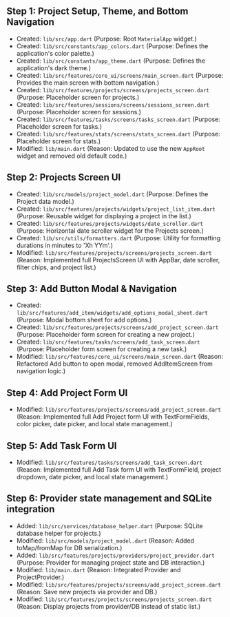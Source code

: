 ## Step 1: Project Setup, Theme, and Bottom Navigation
- Created: `lib/src/app.dart` (Purpose: Root `MaterialApp` widget.)
- Created: `lib/src/constants/app_colors.dart` (Purpose: Defines the application's color palette.)
- Created: `lib/src/constants/app_theme.dart` (Purpose: Defines the application's dark theme.)
- Created: `lib/src/features/core_ui/screens/main_screen.dart` (Purpose: Provides the main screen with bottom navigation.)
- Created: `lib/src/features/projects/screens/projects_screen.dart` (Purpose: Placeholder screen for projects.)
- Created: `lib/src/features/sessions/screens/sessions_screen.dart` (Purpose: Placeholder screen for sessions.)
- Created: `lib/src/features/tasks/screens/tasks_screen.dart` (Purpose: Placeholder screen for tasks.)
- Created: `lib/src/features/stats/screens/stats_screen.dart` (Purpose: Placeholder screen for stats.)
- Modified: `lib/main.dart` (Reason: Updated to use the new `AppRoot` widget and removed old default code.)

## Step 2: Projects Screen UI
- Created: `lib/src/models/project_model.dart` (Purpose: Defines the Project data model.)
- Created: `lib/src/features/projects/widgets/project_list_item.dart` (Purpose: Reusable widget for displaying a project in the list.)
- Created: `lib/src/features/projects/widgets/date_scroller.dart` (Purpose: Horizontal date scroller widget for the Projects screen.)
- Created: `lib/src/utils/formatters.dart` (Purpose: Utility for formatting durations in minutes to 'Xh YYm'.)
- Modified: `lib/src/features/projects/screens/projects_screen.dart` (Reason: Implemented full ProjectsScreen UI with AppBar, date scroller, filter chips, and project list.)

## Step 3: Add Button Modal & Navigation
- Created: `lib/src/features/add_item/widgets/add_options_modal_sheet.dart` (Purpose: Modal bottom sheet for add options.)
- Created: `lib/src/features/projects/screens/add_project_screen.dart` (Purpose: Placeholder form screen for creating a new project.)
- Created: `lib/src/features/tasks/screens/add_task_screen.dart` (Purpose: Placeholder form screen for creating a new task.)
- Modified: `lib/src/features/core_ui/screens/main_screen.dart` (Reason: Refactored Add button to open modal, removed AddItemScreen from navigation logic.)

## Step 4: Add Project Form UI
- Modified: `lib/src/features/projects/screens/add_project_screen.dart` (Reason: Implemented full Add Project form UI with TextFormFields, color picker, date picker, and local state management.)

## Step 5: Add Task Form UI
- Modified: `lib/src/features/tasks/screens/add_task_screen.dart` (Reason: Implemented full Add Task form UI with TextFormField, project dropdown, date picker, and local state management.)

## Step 6: Provider state management and SQLite integration
- Added: `lib/src/services/database_helper.dart` (Purpose: SQLite database helper for projects.)
- Modified: `lib/src/models/project_model.dart` (Reason: Added toMap/fromMap for DB serialization.)
- Added: `lib/src/features/projects/providers/project_provider.dart` (Purpose: Provider for managing project state and DB interaction.)
- Modified: `lib/main.dart` (Reason: Integrated Provider and ProjectProvider.)
- Modified: `lib/src/features/projects/screens/add_project_screen.dart` (Reason: Save new projects via provider and DB.)
- Modified: `lib/src/features/projects/screens/projects_screen.dart` (Reason: Display projects from provider/DB instead of static list.)
